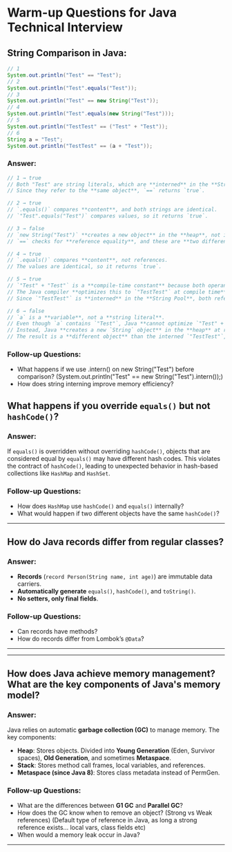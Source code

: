 # Warm-up Questions for Java Technical Interview

## **String Comparison in Java:**
```java
// 1
System.out.println("Test" == "Test");                   
// 2
System.out.println("Test".equals("Test"));              
// 3
System.out.println("Test" == new String("Test"));       
// 4
System.out.println("Test".equals(new String("Test")));  
// 5
System.out.println("TestTest" == ("Test" + "Test"));    
// 6
String a = "Test";
System.out.println("TestTest" == (a + "Test"));
```

### **Answer:**
```java
// 1 → true 
// Both "Test" are string literals, which are **interned** in the **String Pool**. 
// Since they refer to the **same object**, `==` returns `true`.

// 2 → true 
// `.equals()` compares **content**, and both strings are identical. 
// `"Test".equals("Test")` compares values, so it returns `true`.

// 3 → false 
// `new String("Test")` **creates a new object** in the **heap**, not in the **String Pool**. 
// `==` checks for **reference equality**, and these are **two different objects**, so it returns `false`.

// 4 → true 
// `.equals()` compares **content**, not references. 
// The values are identical, so it returns `true`.

// 5 → true 
// `"Test" + "Test"` is a **compile-time constant** because both operands are **string literals**. 
// The Java compiler **optimizes this to `"TestTest"` at compile time**. 
// Since `"TestTest"` is **interned** in the **String Pool**, both references point to the **same object**. 

// 6 → false 
// `a` is a **variable**, not a **string literal**. 
// Even though `a` contains `"Test"`, Java **cannot optimize `"Test" + a"` at compile time**. 
// Instead, Java **creates a new `String` object** in the **heap** at runtime. 
// The result is a **different object** than the interned `"TestTest"`, so `==` returns `false`.
```

### **Follow-up Questions:**
- What happens if we use .intern() on new String("Test") before comparison? (System.out.println("Test" == new String("Test").intern());)
- How does string interning improve memory efficiency?

## What happens if you override `equals()` but not `hashCode()`?

### **Answer:**
If `equals()` is overridden without overriding `hashCode()`, objects that are considered equal by `equals()` may have different hash codes. This violates the contract of `hashCode()`, leading to unexpected behavior in hash-based collections like `HashMap` and `HashSet`.

### **Follow-up Questions:**
- How does `HashMap` use `hashCode()` and `equals()` internally?
- What would happen if two different objects have the same `hashCode()`?

---
## How do Java records differ from regular classes?

### **Answer:**
- **Records** (`record Person(String name, int age)`) are immutable data carriers.
- **Automatically generate** `equals()`, `hashCode()`, and `toString()`.
- **No setters, only final fields**.

### **Follow-up Questions:**
- Can records have methods?
- How do records differ from Lombok’s `@Data`?

---
---
## How does Java achieve memory management? What are the key components of Java's memory model?

### **Answer:**
Java relies on automatic **garbage collection (GC)** to manage memory. The key components:
- **Heap**: Stores objects. Divided into **Young Generation** (Eden, Survivor spaces), **Old Generation**, and sometimes **Metaspace**.
- **Stack**: Stores method call frames, local variables, and references.
- **Metaspace (since Java 8)**: Stores class metadata instead of PermGen.

### **Follow-up Questions:**
- What are the differences between **G1 GC** and **Parallel GC**?
- How does the GC know when to remove an object? (Strong vs Weak references) (Default type of reference in Java, as long a strong reference exists... local vars, class fields etc)
- When would a memory leak occur in Java?

---
